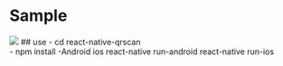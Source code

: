 # Sample
<img src="screenshort/qrscan.gif">
## use
- cd react-native-qrscan <br/>
- npm install
-Android ios
react-native run-android
react-native run-ios
